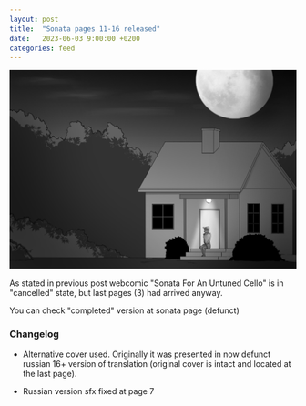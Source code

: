 ```yaml
---
layout: post
title:  "Sonata pages 11-16 released"
date:   2023-06-03 9:00:00 +0200
categories: feed
---
```


![Sonata end](/assets/posts/end.jpg)

As stated in previous post webcomic "Sonata For An Untuned Cello" is in "cancelled" state, but last pages (3) had arrived anyway.

You can check "completed" version at sonata page (defunct)

### Changelog

- Alternative cover used. Originally it was presented in now defunct russian 16+ version of translation (original cover is intact and located at the last page).

- Russian version sfx fixed at page 7
